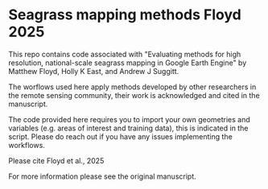 # Seagrass mapping methods Floyd 2025

This repo contains code associated with "Evaluating methods for high resolution, national-scale seagrass mapping in Google Earth Engine" by Matthew Floyd, Holly K East, and Andrew J Suggitt. 

The worflows used here apply methods developed by other researchers in the remote sensing community, their work is acknowledged and cited in the manuscript. 

The code provided here requires you to import your own geometries and variables (e.g. areas of interest and training data), this is indicated in the script. Please do reach out if you have any issues implementing the workflows.

Please cite Floyd et al., 2025 


For more information please see the original manuscript.
